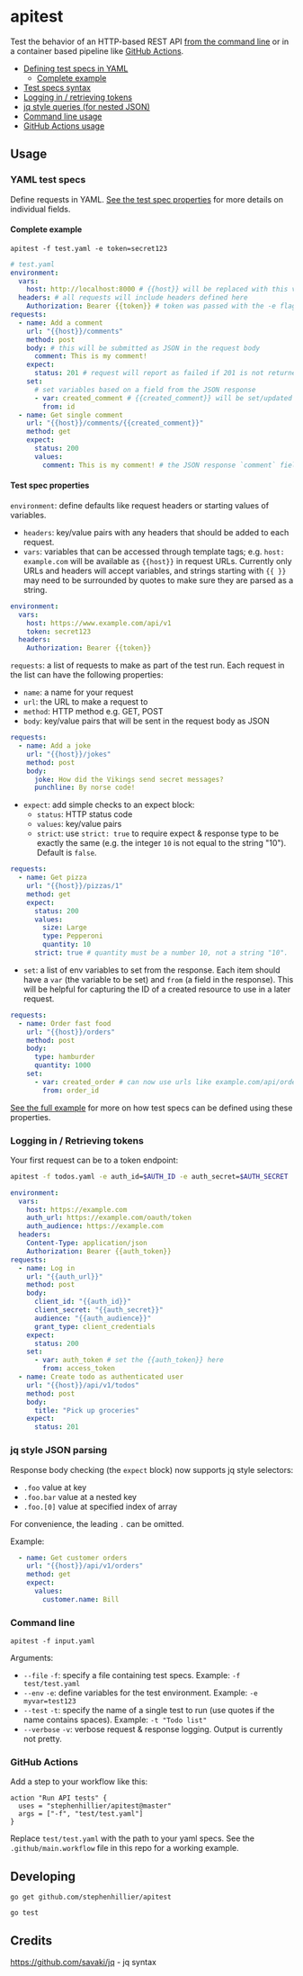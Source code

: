 # apitest
Test the behavior of an HTTP-based REST API [from the command line](#command-line) or in a container based pipeline like [GitHub Actions](#github-actions).


* [Defining test specs in YAML](#yaml-test-specs)
  * [Complete example](#complete-example)
* [Test specs syntax](#test-spec-properties)
* [Logging in / retrieving tokens](#logging-in-/-retrieving-tokens)
* [jq style queries (for nested JSON)](#jq-style-json-parsing)
* [Command line usage](#command-line)
* [GitHub Actions usage](#github-actions)

## Usage

### YAML test specs

Define requests in YAML.  [See the test spec properties](#test-spec-properties) for more details on individual fields.

#### Complete example

`apitest -f test.yaml -e token=secret123`

```yaml
# test.yaml
environment:
  vars:
    host: http://localhost:8000 # {{host}} will be replaced with this value
  headers: # all requests will include headers defined here
    Authorization: Bearer {{token}} # token was passed with the -e flag.
requests:
  - name: Add a comment
    url: "{{host}}/comments"
    method: post
    body: # this will be submitted as JSON in the request body
      comment: This is my comment! 
    expect:
      status: 201 # request will report as failed if 201 is not returned
    set:
      # set variables based on a field from the JSON response
      - var: created_comment # {{created_comment}} will be set/updated for further requests to use
        from: id
  - name: Get single comment
    url: "{{host}}/comments/{{created_comment}}"
    method: get
    expect:
      status: 200  
      values:
        comment: This is my comment! # the JSON response `comment` field must match this value
```

#### Test spec properties

`environment`: define defaults like request headers or starting values of variables.

  * `headers`: key/value pairs with any headers that should be added to each request.
  * `vars`: variables that can be accessed through template tags; e.g. `host: example.com` will be available as `{{host}}` in request URLs.  Currently only URLs and headers will accept variables, and strings starting with `{{ }}` may need to be surrounded by quotes to make sure they are parsed as a string.

```yaml
environment:
  vars:
    host: https://www.example.com/api/v1
    token: secret123
  headers:
    Authorization: Bearer {{token}}
```

`requests`: a list of requests to make as part of the test run.  Each request in the list can have the following properties:

  * `name`: a name for your request
  * `url`: the URL to make a request to
  * `method`: HTTP method e.g. GET, POST
  * `body`: key/value pairs that will be sent in the request body as JSON

```yaml
requests:
  - name: Add a joke
    url: "{{host}}/jokes"
    method: post
    body:
      joke: How did the Vikings send secret messages?
      punchline: By norse code!
```

  * `expect`: add simple checks to an expect block:  
    * `status`: HTTP status code  
    * `values`: key/value pairs 
    * `strict`: use `strict: true` to require expect & response type to be exactly the same (e.g. the integer `10` is not equal to the string "10"). Default is `false`.

```yaml
requests:
  - name: Get pizza
    url: "{{host}}/pizzas/1"
    method: get
    expect:
      status: 200
      values:
        size: Large
        type: Pepperoni
        quantity: 10
      strict: true # quantity must be a number 10, not a string "10".  Use false if not important.
```

  * `set`: a list of env variables to set from the response. Each item should have a `var` (the variable to be set) and `from` (a field in the response). This will be helpful for capturing the ID of a created resource to use in a later request.

```yaml
requests:
  - name: Order fast food
    url: "{{host}}/orders"
    method: post
    body:
      type: hamburder
      quantity: 1000
    set:
      - var: created_order # can now use urls like example.com/api/orders/{{created_order}}
        from: order_id
```

[See the full example](#complete-example) for more on how test specs can be defined using these properties.


### Logging in / Retrieving tokens

Your first request can be to a token endpoint:

```sh
apitest -f todos.yaml -e auth_id=$AUTH_ID -e auth_secret=$AUTH_SECRET
```

```yaml
environment:
  vars:
    host: https://example.com
    auth_url: https://example.com/oauth/token
    auth_audience: https://example.com
  headers:
    Content-Type: application/json
    Authorization: Bearer {{auth_token}}
requests:
  - name: Log in
    url: "{{auth_url}}"
    method: post
    body:
      client_id: "{{auth_id}}"
      client_secret: "{{auth_secret}}"
      audience: "{{auth_audience}}"
      grant_type: client_credentials
    expect:
      status: 200
    set:
      - var: auth_token # set the {{auth_token}} here
        from: access_token
  - name: Create todo as authenticated user
    url: "{{host}}/api/v1/todos"
    method: post
    body:
      title: "Pick up groceries"
    expect:
      status: 201
```

### jq style JSON parsing

Response body checking (the `expect` block) now supports jq style selectors:

* `.foo` value at key
* `.foo.bar` value at a nested key
* `.foo.[0]` value at specified index of array

For convenience, the leading `.` can be omitted.

Example:

```yaml
  - name: Get customer orders
    url: "{{host}}/api/v1/orders"
    method: get
    expect:
      values:
        customer.name: Bill
```

### Command line

`apitest -f input.yaml`

Arguments:

* `--file` `-f`: specify a file containing test specs. Example: `-f test/test.yaml`
* `--env` `-e`: define variables for the test environment. Example: `-e myvar=test123`
* `--test` `-t`: specify the name of a single test to run (use quotes if the name contains spaces). Example: `-t "Todo list"`
* `--verbose` `-v`: verbose request & response logging.  Output is currently not pretty.

### GitHub Actions

Add a step to your workflow like this:
```
action "Run API tests" {
  uses = "stephenhillier/apitest@master"
  args = ["-f", "test/test.yaml"]
}
```

Replace `test/test.yaml` with the path to your yaml specs.
See the `.github/main.workflow` file in this repo for a working example.

## Developing
`go get github.com/stephenhillier/apitest`

`go test`

## Credits

https://github.com/savaki/jq - jq syntax
